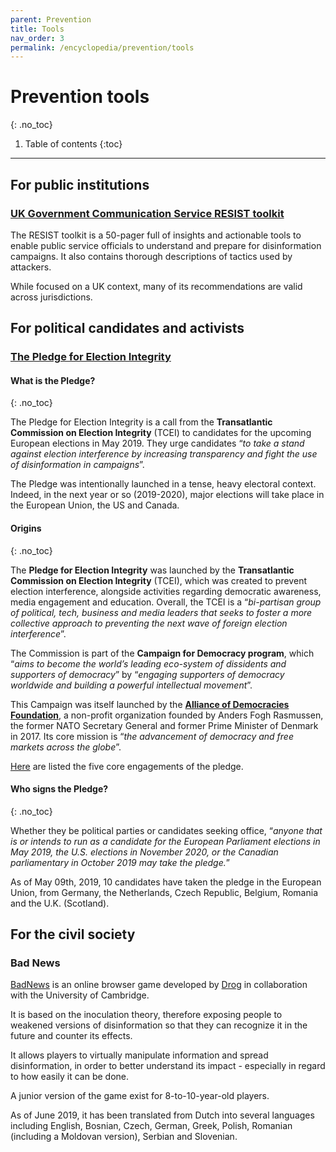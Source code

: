 ```yaml
---
parent: Prevention
title: Tools
nav_order: 3
permalink: /encyclopedia/prevention/tools
---
```


# Prevention tools
{: .no_toc}

1. Table of contents
{:toc}

- - -

## For public institutions

### [UK Government Communication Service RESIST toolkit](https://gcs.civilservice.gov.uk/wp-content/uploads/2019/03/RESIST_Toolkit.pdf)

The RESIST toolkit is a 50-pager full of insights and actionable tools to enable public service officials to understand and prepare for disinformation campaigns. It also contains thorough descriptions of tactics used by attackers.

While focused on a UK context, many of its recommendations are valid across jurisdictions.


## For political candidates and activists

### [The Pledge for Election Integrity](https://electionpledge.org/)

#### What is the Pledge?
{: .no_toc}

The Pledge for Election Integrity is a call from the  **Transatlantic Commission on Election Integrity** (TCEI) to candidates for the upcoming European elections in May 2019. They urge candidates “_to take a stand against election interference by increasing transparency and fight the use of disinformation in campaigns_”.

The Pledge was intentionally launched in a tense, heavy electoral context. Indeed, in the next year or so (2019-2020), major elections will take place in the European Union, the US and Canada.

#### Origins
{: .no_toc}

The **Pledge for Election Integrity** was launched by the **Transatlantic Commission on Election Integrity** (TCEI), which was created to prevent election interference, alongside activities regarding democratic awareness, media engagement and education. Overall, the TCEI is a “_bi-partisan group of political, tech, business and media leaders that seeks to foster a more collective approach to preventing the next wave of foreign election interference_”.

The Commission is part of the **Campaign for Democracy program**, which “_aims to become the world’s leading eco-system of dissidents and supporters of democracy_” by “_engaging supporters of democracy worldwide and building a powerful intellectual movement_”.

This Campaign was itself launched by the [**Alliance of Democracies Foundation**](http://www.allianceofdemocracies.org/),  a non-profit organization founded by Anders Fogh Rasmussen, the former NATO Secretary General and former Prime Minister of Denmark in 2017. Its core mission is “_the advancement of democracy and free markets across the globe_”.

[Here](https://electionpledge.org/#) are listed the five core engagements of the pledge.

#### Who signs the Pledge?
{: .no_toc}

Whether they be political parties or candidates seeking office, “_anyone that is or intends to run as a candidate for the European Parliament elections in May 2019, the U.S. elections in November 2020, or the Canadian parliamentary in October 2019 may take the pledge._”

As of May 09th, 2019, 10 candidates have taken the pledge in the European Union, from Germany, the Netherlands, Czech Republic, Belgium, Romania and the U.K. (Scotland).

## For the civil society

### Bad News

[BadNews](https://getbadnews.com/#intro) is an online browser game developed by [Drog](https://aboutbadnews.com/) in collaboration with the University of Cambridge. 

It is based on the inoculation theory, therefore exposing people to weakened versions of disinformation so that they can recognize it in the future and counter its effects. 

It allows players to virtually manipulate information and spread disinformation, in order to better understand its impact - especially in regard to how easily it can be done. 

A junior version of the game exist for 8-to-10-year-old players.

As  of June 2019, it has been translated from Dutch into several languages including English, Bosnian, Czech, German, Greek, Polish, Romanian (including a Moldovan version), Serbian and Slovenian.
